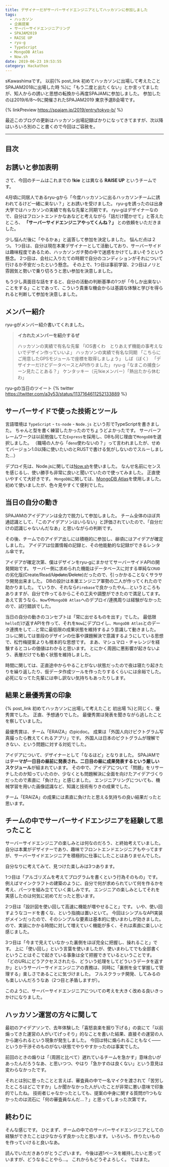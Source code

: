 ```yaml
---
title: デザイナーだがサーバーサイドエンジニアとしてハッカソンに参加しました
tags:
  - ハッカソン
  - 企画提案
  - サーバーサイドエンジニアリング
  - SPAJAM2019
  - RAISE UP
  - ryu-g
  - TypeScript
  - MongoDB Atlas
  - Now.sh
date: 2019-06-23 19:53:55
category: Hackathon
---
```


sKawashimaです。
以前{% post_link 初めてハッカソンに出場して考えたこと SPAJAM2018に出場した時 %}に「もう二度と出たくない」とか言ってましたが、知人からの誘いと思想の転換から再度SPAJAMに参加しました。
参加したのは2019/6/8〜9に開催されたSPAJAM2019 東京予選B会場です。

{% linkPreview https://spajam.jp/2019/entry/tokyo-b/ %}

最近このブログの更新はハッカソン出場記録ばかりになってきてますが、次以降はいろいろ別のこと書くので今回はご容赦を。

<!-- more -->

---

## 目次

<!-- toc -->

## お誘いと参加表明

さて、今回のチームはこれまでの **!kie** とは異なる **RAISE UP** というチームです。

4月頃に同居人であるryu-gから「今度ハッカソンに出るハッカソンチームに誘われてるけど一緒に来ない？」とお誘いを受けました。
ryu-gを誘ったのは出身大学ではハッカソンの実績で有名な先輩と同期です。
ryu-gはデザイナーなので、自分はフロントエンドかなあなどと考えながら「話だけ聞かせて」と答えたところ、 **「サーバーサイドエンジニアやってくんね？」** との依頼をいただきました。

少し悩んだ後に「やるかぁ」と返答して参加を決定しました。
悩んだ点は２つ。
1つ目は、自分は現在本業デザイナーとして活動しており、サーバーサイドは趣味程度であるため、ハッカソンガチ勢の中で迷惑をかけてしまいそうという懸念。
2つ目は、会社に入りたての時期で自分のコンディションがそれについて行けるか不安だったという懸念。
その上で、1つ目は事前学習、2つ目はノリと雰囲気と勢いで乗り切ろうと思い参加を決意しました。

もう少し真面目な話をすると、自分の活動の判断基準の1つが「今しか出来ないことをする」ことであって、こういう貴重な機会からは基調な体験と学びを得られると判断して参加を決意しました。

## メンバー紹介

ryu-gがメンバー紹介書いてくれました。

> **イカれたメンバーを紹介するぜ**
>
> ハッカソンの実績で有名な先輩 「iOS書くわ　とりあえず機能の事考えないでデザイン作っていいよ」
> ハッカソンの実績で有名な同期 「こちらにご用意したGPSモジュールで座標を取得しましょう」
> しば（ぼく） 「デザイナーだけどデータベースとAPI作りました」
> ryu-g「なまこの捕食シーン見たことある？」
> ケンタッキー（元!kieメンバー）「熱出たから休むわ」

ryu-gの当日のツイート
{% twitter https://twitter.com/a3y53/status/1137164611252133889 %}

## サーバーサイドで使った技術とツール

言語環境は `TypeScript` - `ts-node` - `Node.js` という形でTypeScriptを書きました。
ちゃんと型を書く練習したかったのでちょうどよかったです。
サーバーフレームワークは以前勉強してた`Express`を採用し、DBも同じ理由で`MongoDB`を選択しました。
（職場の人から「`deno`使わないの？」って言われましたが、せめてバージョン1.0以降に使いたいのとRUSTで書ける気がしないのでスルーしました…）

デプロイ先は、Node.jsに関しては[Now.sh](http://now.sh)を使いました。
なんせ名前にセンスを感じるし、使い勝手も非常に良いと聞いていたので使ってみました。
正直使いやすくて大好きです。
`MongoDB`に関しては、[MongoDB Atlas](https://cloud.mongodb.com/)を使用しました。
初めて使いましたが、色々見やすくて便利でした。

## 当日の自分の動き

SPAJAMのアイデアソンは全力で脱力して参加しました。
チーム全体のほぼ共通認識として、「このアイデアソンはいらない」と評価されていたので、「自分だけの認識じゃないんだなあ」と思いながらの判断です。

その後、チームでのアイデア出しには積極的に参加し、昼頃にはアイデアが確定しました。
アイデアは位置情報の記録と、その他能動的な記録ができるレンタル傘です。

アイデアが確定次第、僕はデザインをryu-gにまかせてサーバーサイドAPIの開発開始です。
サーバー側に求められた機能はデータベースに対する単純な`CRUD`の劣化版(Create/Read/~~Update~~/~~Delete~~)だったので、引っかかることなくサラサラ開発出来ました。
DBの設計は本業エンジニア軍勢の二人が作ってくれたので助かりました。
ていうか、それなら`Firebase`で良かったやん…というところもありますが、自分で作ってるからこその工夫や調整ができたので満足してます。
あえて言うなら、`Now`や`MongoDB Atlas`へのデプロイ/連携周りは経験がなかったので、試行錯誤でした。

当日の自分の動きのコンセプトは「常に出せるものを出す」でした。
最低限`hello`だけ返すAPIを作って、それを`Now`にデプロイし、`MongoDB Atlas`とのデータ連携をして…と常に最低限の成果状態を維持するよう意識して動きました。
コレに関しては普段のデザインの仕事や課題解決で意識するようにしている思想で、松竹梅提案よりも根本的な思想です。
まあ、マシュマロ・チャレンジを経験するとコレの価値はわかると思います。
とにかく周囲に悪影響が起きないよう、表層だけでも動く状態を維持しました。

時間に関しては、正直途中からやることがない状態だったので夜は寝たり起きたりを繰り返したり、仮データ作成ツールを作ったりするくらいには余裕でした。
必死になってた先輩には申し訳ない気持ちもあったりします。

## 結果と最優秀賞の印象

{% post_link 初めてハッカソンに出場して考えたこと 初出場 %}と同じく、優秀賞でした。
正直、予想通りでした。
最優秀賞は発表を聞きながら逃したことを察していました。

最優秀賞は、チーム「ERAIZA」のpicdoc。
成果は「外国人向けピクトグラム写真撮ったら教えてくれるアプリ」です。
外国人は日本のピクトグラムが理解できない、という問題に対する対処でした。

アイデアについて、デザイナーとして「なるほど」となりました。
SPAJAMでは**テーマが一日目の昼前に発表され、二日目の昼に成果発表するという厳しいスケジュール**が組まれています。
その中で、アイデアについて「問題」をリサーチしたのか知っていたのか、少なくとも問題解決に全面を向けたアイデアづくりだったので素直に「負けた」と感じました。
エンジニアリングについても、機械学習を用いた画像認識など、知識と技術有りきの成果でした。

チーム「ERAIZA」の成果には素直に負けたと思える気持ちの良い結果だったと思います。

## チームの中でサーバーサイドエンジニアを経験して思ったこと

サーバーサイドエンジニアの楽しみとは何なのだろう、と終始考えていました。
自分は本業がデザイナーであり、趣味でフロントエンドエンジニアもやってますが、サーバーサイドエンジニアを積極的に仕事にしたことはありませんでした。

自分なりに考えてみて、見つけた楽しみは3つあります。

1つ目は「アルゴリズムを考えてプログラムを書くという行為そのもの」です。
例えばマインクラフトの建築のように、自分で何が求められていて何を作るかを考え、パーツを組み立てていく楽しみです。
エンジニアの楽しみとしてそれを実感したのは何気に初めてだったと思います。

2つ目は「設計図を使い回して高速に機能が増やせること」です。
いや、使い回すようなコードを書くな、という指摘は置いといて。
今回はシンプルなAPI実装がメインだったので、そのシンプルな要素は基本的に使いまわしが効きました。
ので、実装にかかる時間に対して増えていく機能が多く、それは素直に楽しいと感じました。

3つ目は「今まで見えていなかった裏側をほぼ完全に把握し、操れること」です。
上に「使い回し」という言葉を使いましたが、使いまわしてでも全部書くということはそこで起きている事象は全て把握できているということです。
「どのURLにどうアクセスされたら、どういう処理をしてどういうデータを返すか」というサーバーサイドエンジニアの責務は、同時に「裏側を全て掌握して管理する」楽しさであることに気づけました。
フルスクラッチ開発、してみるのも楽しいんだろうなあ（2つ目と矛盾しますが）。

このように、サーバーサイドエンジニアについての考えを大きく改める良いきっかけになりました。

## ハッカソン運営の方々に関して

最初のアイデアソンで、去年体験した「喜怒哀楽を掘り下げる」の哀にて「以前煽ってきた運営の人がいてげっそり」的なことを書いた結果、直接その運営の人から謝られるという現象が発生しました。
今回は特に煽られることもなく――というか干渉そのものがない状態でやりやすかったのは事実でした。

前回のときの煽りは「（周囲と比べて）遅れているチームを急かす」意味合いがあったんだろうなあ、と思いつつ、やはり「急かすのは良くない」という意見は変わらなかったです。

それとは別に思ったことと言えば、審査員の中で一名マイクを渡されて「苦労したところはどこですか」しか聞かなかった人がいたことが非常に悪い意味で印象的でしたね。
技術者じゃなかったとしても、提案の中身に関する質問が1つもなかったのは流石に「何の審査員なんだ…？」と思ってしまった次第です。

## 終わりに

そんな感じです。
ひとまず、チームの中でのサーバーサイドエンジニアとしての経験ができたことは少なからず良かったと思います。
いろいろ、作りたいものを作っていけると良いなあ。

読んでいただきありがとうございます。
今後は週1ペースを維持したいと思っていますが、どうなることやら…。
これからもどうぞよろしく。
ではまた。

